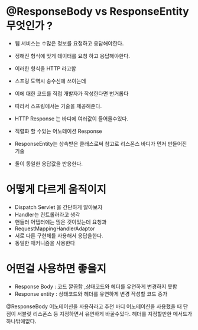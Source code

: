 # @ResponseBody vs ResponseEntity 무엇인가 ?

- 웹 서비스는 수많은 정보를 요청하고 응답해야한다.
- 정해진 형식에 맞게 데이터를 요청 하고 응답해야한다.
- 이러한 형식을 HTTP 라고함
- 스프링 도역시 송수신에 쓰이는데
- 이에 대한 코드를 직접 개발자가 작성한다면 번거롭다
- 따라서 스프링에서는 기술을 제공해준다.
- HTTP Response 는 바디에 여러값이 들어올수있다. 
- 직렬화 할 수있는 어노테이션 Response


- ResponseEntity는 상속받은 클래스로써 참고로 리스폰스 바디가 먼저 만들어진 기술
- 둘이 동일한 응답값을 반응한다.

# 어떻게 다르게 움직이지

- Dispatch Servlet 을 간단하게 알아보자
- Handler는 컨트롤러라고 생각
- 핸들러 어댑터에는 믾은 것이있는데 요청과
- RequestMappingHandlerAdaptor
- 서로 다른 구현체를 사용해서 응답을한다.
- 동일한 매커니즘을 사용한다

# 어떤걸 사용하면 좋을지

- Response Body : 코드 깔끔함 ,상태코드와 헤더를 유연하게 변경하지 못함
- Response entity  : 상태코드와 헤더를 유연하게 변경  작성할 코드 증가

@ResponseBody 어노테이션을 사용하라고 추천 
바디 어노테이션을 사용했을 때 단점이 서블릿 리스폰스 등 지정하면서 유연하게 바꿀수있다.
헤더를 지정할만한 메서드가 하나밖에없다. 



